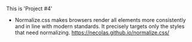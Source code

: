 This is 'Project #4' 

- Normalize.css makes browsers render all elements more consistently and in line with modern standards. It precisely targets only the styles that need normalizing.  https://necolas.github.io/normalize.css/